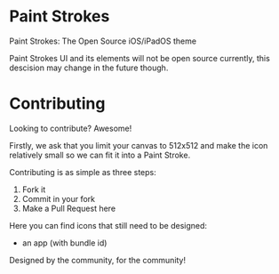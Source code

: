 # Paint Strokes
Paint Strokes: The Open Source iOS/iPadOS theme

Paint Strokes UI and its elements will not be open source currently, this descision may change in the future though.

# Contributing
Looking to contribute? Awesome!

Firstly, we ask that you limit your canvas to 512x512 and make the icon relatively small so we can fit it into a Paint Stroke.

Contributing is as simple as three steps:

1. Fork it
2. Commit in your fork
3. Make a Pull Request here

Here you can find icons that still need to be designed:

- an app (with bundle id)

Designed by the community, for the community!
